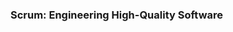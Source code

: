 ### Scrum: Engineering High-Quality Software

[//]: # (In this session, we will explore the Scrum framework and how to use it to build ) 
[//]: # (high-quality software with technical excellence. After an overview of Scrum, )
[//]: # (we will dive into the dynamics of being a developer on a Scrum Development Team. )
[//]: # (We will then take a look some technical practices that complement Scrum, helping your team )
[//]: # (deliver high-quality Increments of software. )
